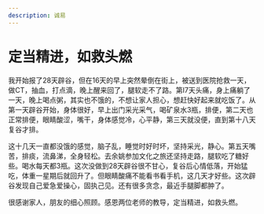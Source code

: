 ```yaml
---
description: 诚易
---
```


# 定当精进，如救头燃

我开始报了28天辟谷，但在16天的早上突然晕倒在街上，被送到医院抢救一天，做CT，抽血，打点滴，晚上醒来回了，腿软走不了路。第I7天头痛，身上痛躺了一天，晚上喝点粥，其实也不饿的，不想让家人担心，想赶快好起来就吃饭了。从第一天辟谷开始，身体很好，早上出门采光采气，喝矿泉水3瓶，排便，第二天也正常排便，眼睛酸涩，嘴干，身体感觉冷，心平静，第三天就没便，直到第十八天复谷才排。

这十几天一直都没饿的感觉，脑子乱，睡觉时好时坏，坚持采光，静心。第五天嘴苦，排痰，流鼻涕，全身轻松。去余姚参加文化之旅还坚持走路，腿软吃了糖好些。喝水每天都3瓶。这次没做到28天辟谷很不甘心，复谷后心情低落，开始猛吃，体重一星期后就回升了。但眼睛酸痛不能看书看手机，这几天才好些。这次辟谷发现自己爱急爱操心，固执己见。还有很多贪念，最近手腿脚都肿了。

很感谢家人，朋友的细心照顾。感恩两位老师的教导，定当精进，如救头燃。

